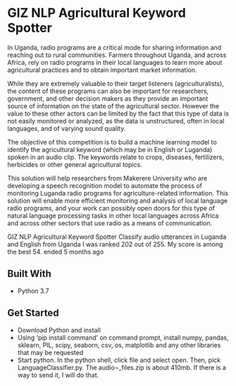 # GIZ NLP Agricultural Keyword Spotter
In Uganda, radio programs are a critical mode for sharing information and reaching out to rural communities. Farmers throughout Uganda, and across Africa, rely on radio programs in their local languages to learn more about agricultural practices and to obtain important market information.

While they are extremely valuable to their target listeners (agriculturalists), the content of these programs can also be important for researchers, government, and other decision makers as they provide an important source of information on the state of the agricultural sector. However the value to these other actors can be limited by the fact that this type of data is not easily monitored or analyzed, as the data is unstructured, often in local languages, and of varying sound quality.

The objective of this competition is to build a machine learning model to identify the agricultural keyword (which may be in English or Luganda) spoken in an audio clip. The keywords relate to crops, diseases, fertilizers, herbicides or other general agricultural topics.

This solution will help researchers from Makerere University who are developing a speech recognition model to automate the process of monitoring Luganda radio programs for agriculture-related information. This solution will enable more efficient monitoring and analysis of local language radio programs, and your work can possibly open doors for this type of natural language processing tasks in other local languages across Africa and across other sectors that use radio as a means of communication.

GIZ NLP Agricultural Keyword Spotter
Classify audio utterances in Luganda and English from Uganda
I was ranked 202 out of 255. My score is among the best 54.
 ended 5 months ago

## Built With
-	Python 3.7

## Get Started
-	Download Python and install
-	Using ‘pip install command’ on command prompt, install numpy, pandas, sklearn, PIL, scipy, seaborn, csv, os, matplotlib and any other libraries that may be requested
-	Start python. In the python shell, click file and select open. Then, pick LanguageClassifier.py. The audio¬_files.zip is about 410mb. If there is a way to send it, I will do that.

